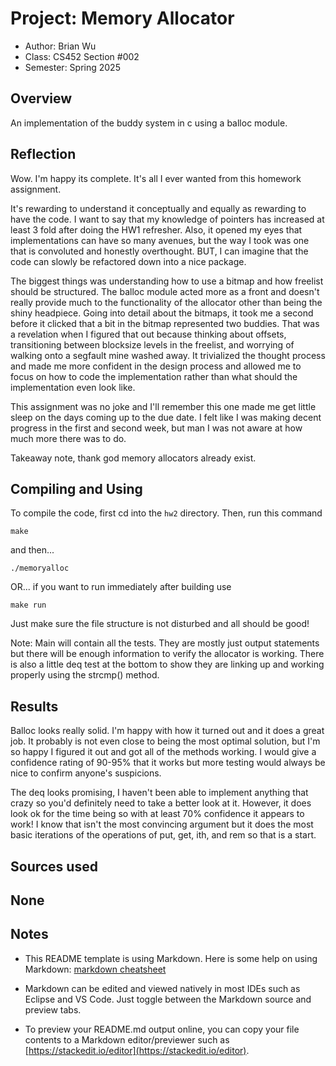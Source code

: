 # Project: Memory Allocator

* Author: Brian Wu
* Class: CS452 Section #002
* Semester: Spring 2025

## Overview

An implementation of the buddy system in c using a balloc module.

## Reflection

Wow. I'm happy its complete. It's all I ever wanted from this homework assignment.

It's rewarding to understand it conceptually and equally as rewarding to have the code. I want to say that my knowledge of pointers has increased at least 3 fold after doing the HW1 refresher. Also, it opened my eyes that implementations can have so many avenues, but the way I took was one that is convoluted and honestly overthought. BUT, I can imagine that the code can slowly be refactored down into a nice package. 

The biggest things was understanding how to use a bitmap and how freelist should be structured. The balloc module acted more as a front and doesn't really provide much to the functionality of the allocator other than being the shiny headpiece. Going into detail about the bitmaps, it took me a second before it clicked that a bit in the bitmap represented two buddies. That was a revelation when I figured that out because thinking about offsets, transitioning between blocksize levels in the freelist, and worrying of walking onto a segfault mine washed away. It trivialized the thought process and made me more confident in the design process and allowed me to focus on how to code the implementation rather than what should the implementation even look like. 

This assignment was no joke and I'll remember this one made me get little sleep on the days coming up to the due date. I felt like I was making decent progress in the first and second week, but man I was not aware at how much more there was to do.

Takeaway note, thank god memory allocators already exist.

## Compiling and Using

To compile the code, first cd into the `hw2` directory.
Then, run this command 

```make```

and then...

```./memoryalloc```

OR... if you want to run immediately after building use

```make run```

Just make sure the file structure is not disturbed and all should be good!

Note: Main will contain all the tests. They are mostly just output statements but there will be enough information to verify the allocator is working. There is also a little deq test at the bottom to show they are linking up and working properly using the strcmp() method.

## Results 

Balloc looks really solid. I'm happy with how it turned out and it does a great job. It probably is not even close to being the most optimal solution, but I'm so happy I figured it out and got all of the methods working. I would give a confidence rating of 90-95% that it works but more testing would always be nice to confirm anyone's suspicions.

The deq looks promising, I haven't been able to implement anything that crazy so you'd definitely need to take a better look at it. However, it does look ok for the time being so with at least 70% confidence it appears to work! I know that isn't the most convincing argument but it does the most basic iterations of the operations of put, get, ith, and rem so that is a start.

## Sources used

None
----------

## Notes

* This README template is using Markdown. Here is some help on using Markdown: 
[markdown cheatsheet](https://github.com/adam-p/markdown-here/wiki/Markdown-Cheatsheet)


* Markdown can be edited and viewed natively in most IDEs such as Eclipse and VS Code. Just toggle
between the Markdown source and preview tabs.

* To preview your README.md output online, you can copy your file contents to a Markdown editor/previewer
such as [https://stackedit.io/editor](https://stackedit.io/editor).
